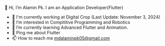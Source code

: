 👋 Hi, I’m Alamin Pk. I am an Application Developer(Flutter)

- 🏢 I'm currently working at Digital Crop (Last Update: November 3, 2024)
- 👀 I’m interested in Compititive Programming and Robotics
- 🌱 I’m currently learning Advanced Flutter and Animation.
- 💬 Ping me about Flutter
- 📫 How to reach me mdalaminpk05@gmail.com


<!---
Alaminpk05/Alaminpk05 is a ✨ special ✨ repository because its `README.md` (this file) appears on your GitHub profile.
You can click the Preview link to take a look at your changes.
--->
